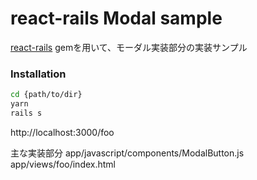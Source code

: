 # react-rails Modal sample

[react-rails](https://github.com/reactjs/react-rails) gemを用いて、モーダル実装部分の実装サンプル

### Installation

```bash
cd {path/to/dir}
yarn
rails s
```

http://localhost:3000/foo

主な実装部分
app/javascript/components/ModalButton.js
app/views/foo/index.html